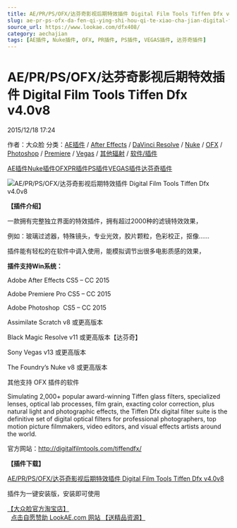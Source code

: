 ```yaml
---
title: AE/PR/PS/OFX/达芬奇影视后期特效插件 Digital Film Tools Tiffen Dfx v4.0v8
slug: ae-pr-ps-ofx-da-fen-qi-ying-shi-hou-qi-te-xiao-cha-jian-digital-film-tools-tiffen-dfx-v4-0v8
source_url: https://www.lookae.com/dfx408/
category: aechajian
tags: [AE插件, Nuke插件, OFX, PR插件, PS插件, VEGAS插件, 达芬奇插件]
---
```

# AE/PR/PS/OFX/达芬奇影视后期特效插件 Digital Film Tools Tiffen Dfx v4.0v8

2015/12/18 17:24

作者：大众脸
分类：[AE插件](https://www.lookae.com/after-effects/aechajian/) / [After Effects](https://www.lookae.com/after-effects/) / [DaVinci Resolve](https://www.lookae.com/qitarjcj/resolvezy/) / [Nuke](https://www.lookae.com/qitarjcj/nukezy/) / [OFX](https://www.lookae.com/qitarjcj/ofxzy/) / [Photoshop](https://www.lookae.com/qitarjcj/pszy/) / [Premiere](https://www.lookae.com/qitarjcj/premierezy/) / [Vegas](https://www.lookae.com/qitarjcj/vegaszy/) / [其他辐射](https://www.lookae.com/others/) / [软件/插件](https://www.lookae.com/qitarjcj/)

[AE插件](https://www.lookae.com/tag/ae%e6%8f%92%e4%bb%b6/)[Nuke插件](https://www.lookae.com/tag/nuke%e6%8f%92%e4%bb%b6/)[OFX](https://www.lookae.com/tag/ofx/)[PR插件](https://www.lookae.com/tag/pr%e6%8f%92%e4%bb%b6/)[PS插件](https://www.lookae.com/tag/ps%e6%8f%92%e4%bb%b6/)[VEGAS插件](https://www.lookae.com/tag/vegas%e6%8f%92%e4%bb%b6/)[达芬奇插件](https://www.lookae.com/tag/%e8%be%be%e8%8a%ac%e5%a5%87%e6%8f%92%e4%bb%b6/)

![AE/PR/PS/OFX/达芬奇影视后期特效插件 Digital Film Tools Tiffen Dfx v4.0v8](https://www.lookae.com/wp-content/uploads/2014/11/Dfx4.jpg "AE/PR/PS/OFX/达芬奇影视后期特效插件 Digital Film Tools Tiffen Dfx v4.0v8-LookAE.com")

**【插件介绍】**

一款拥有完整独立界面的特效插件，拥有超过2000种的滤镜特效效果，

例如：玻璃过滤器，特殊镜头，专业光效，胶片颗粒，色彩校正，抠像……

插件能有轻松的在软件中调入使用，能模拟调节出很多电影质感的效果，

**插件支持Win系统：**

Adobe After Effects CS5 – CC 2015

Adobe Premiere Pro CS5 – CC 2015

Adobe Photoshop  CS5 – CC 2015

Assimilate Scratch v8 或更高版本

Black Magic Resolve v11 或更高版本【达芬奇】

Sony Vegas v13 或更高版本

The Foundry’s Nuke v8 或更高版本

其他支持 OFX 插件的软件

Simulating 2,000+ popular award-winning Tiffen glass filters, specialized lenses, optical lab processes, film grain, exacting color correction, plus natural light and photographic effects, the Tiffen Dfx digital filter suite is the definitive set of digital optical filters for professional photographers, top motion picture filmmakers, video editors, and visual effects artists around the world.

官方网站：http://digitalfilmtools.com/tiffendfx/

**【插件下载】**

[AE/PR/PS/OFX/达芬奇影视后期特效插件 Digital Film Tools Tiffen Dfx v4.0v8](http://lookae.ctfile.com/file/138779540)

插件为一键安装版，安装即可使用

[【大众脸官方淘宝店】](https://lookae.taobao.com/)                [点击自愿赞助 LookAE.com 网站 【送精品资源】](https://www.lookae.com/sponsor/)
